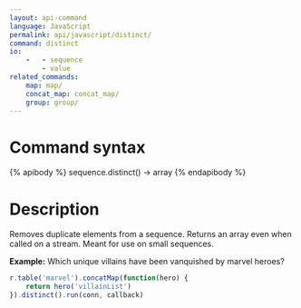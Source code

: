 ```yaml
---
layout: api-command
language: JavaScript
permalink: api/javascript/distinct/
command: distinct
io:
    -   - sequence
        - value
related_commands:
    map: map/
    concat_map: concat_map/
    group: group/
---
```


# Command syntax #

{% apibody %}
sequence.distinct() &rarr; array
{% endapibody %}

# Description #

Removes duplicate elements from a sequence.  Returns an array even
when called on a stream.  Meant for use on small sequences.

__Example:__ Which unique villains have been vanquished by marvel heroes?

```js
r.table('marvel').concatMap(function(hero) {
    return hero('villainList')
}).distinct().run(conn, callback)
```
